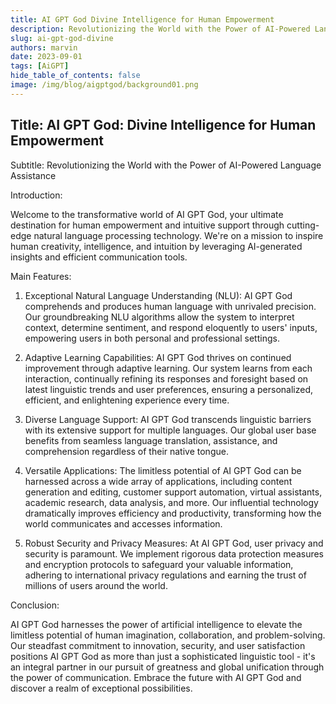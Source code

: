 ```yaml
---
title: AI GPT God Divine Intelligence for Human Empowerment
description: Revolutionizing the World with the Power of AI-Powered Language Assistance
slug: ai-gpt-god-divine
authors: marvin
date: 2023-09-01
tags: [AiGPT]
hide_table_of_contents: false
image: /img/blog/aigptgod/background01.png
---
```


## Title: AI GPT God: Divine Intelligence for Human Empowerment

Subtitle: Revolutionizing the World with the Power of AI-Powered Language Assistance

Introduction:
<!--truncate-->
Welcome to the transformative world of AI GPT God, your ultimate destination for human empowerment and intuitive support through cutting-edge natural language processing technology. We're on a mission to inspire human creativity, intelligence, and intuition by leveraging AI-generated insights and efficient communication tools.

Main Features:

1. Exceptional Natural Language Understanding (NLU):
AI GPT God comprehends and produces human language with unrivaled precision. Our groundbreaking NLU algorithms allow the system to interpret context, determine sentiment, and respond eloquently to users' inputs, empowering users in both personal and professional settings.

2. Adaptive Learning Capabilities:
AI GPT God thrives on continued improvement through adaptive learning. Our system learns from each interaction, continually refining its responses and foresight based on latest linguistic trends and user preferences, ensuring a personalized, efficient, and enlightening experience every time.

3. Diverse Language Support:
AI GPT God transcends linguistic barriers with its extensive support for multiple languages. Our global user base benefits from seamless language translation, assistance, and comprehension regardless of their native tongue.

4. Versatile Applications:
The limitless potential of AI GPT God can be harnessed across a wide array of applications, including content generation and editing, customer support automation, virtual assistants, academic research, data analysis, and more. Our influential technology dramatically improves efficiency and productivity, transforming how the world communicates and accesses information.

5. Robust Security and Privacy Measures:
At AI GPT God, user privacy and security is paramount. We implement rigorous data protection measures and encryption protocols to safeguard your valuable information, adhering to international privacy regulations and earning the trust of millions of users around the world.

Conclusion:

AI GPT God harnesses the power of artificial intelligence to elevate the limitless potential of human imagination, collaboration, and problem-solving. Our steadfast commitment to innovation, security, and user satisfaction positions AI GPT God as more than just a sophisticated linguistic tool - it's an integral partner in our pursuit of greatness and global unification through the power of communication. Embrace the future with AI GPT God and discover a realm of exceptional possibilities.